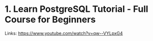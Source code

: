 # 1. Learn PostgreSQL Tutorial - Full Course for Beginners

Links: https://www.youtube.com/watch?v=qw--VYLpxG4